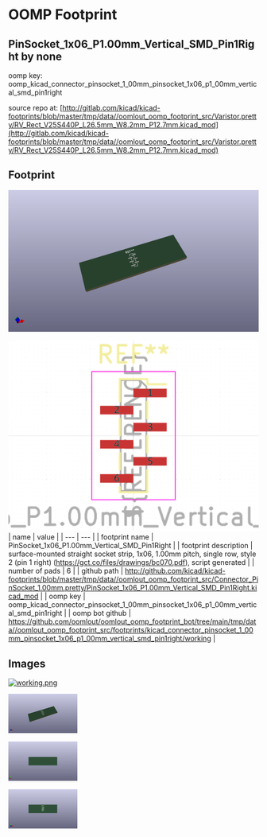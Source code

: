 # OOMP Footprint  
## PinSocket_1x06_P1.00mm_Vertical_SMD_Pin1Right  by none  
  
oomp key: oomp_kicad_connector_pinsocket_1_00mm_pinsocket_1x06_p1_00mm_vertical_smd_pin1right  
  
source repo at: [http://gitlab.com/kicad/kicad-footprints/blob/master/tmp/data//oomlout_oomp_footprint_src/Varistor.pretty/RV_Rect_V25S440P_L26.5mm_W8.2mm_P12.7mm.kicad_mod](http://gitlab.com/kicad/kicad-footprints/blob/master/tmp/data//oomlout_oomp_footprint_src/Varistor.pretty/RV_Rect_V25S440P_L26.5mm_W8.2mm_P12.7mm.kicad_mod)  
## Footprint  
  
[![working_kicad_pcb_3d.png](working_kicad_pcb_3d_600.png)](working_kicad_pcb_3d.png)  
  
[![working.png](working_600.png)](working.png)  
| name | value | 
| --- | --- | 
| footprint name | PinSocket_1x06_P1.00mm_Vertical_SMD_Pin1Right | 
| footprint description | surface-mounted straight socket strip, 1x06, 1.00mm pitch, single row, style 2 (pin 1 right) (https://gct.co/files/drawings/bc070.pdf), script generated | 
| number of pads | 6 | 
| github path | http://github.com/kicad/kicad-footprints/blob/master/tmp/data//oomlout_oomp_footprint_src/Connector_PinSocket_1.00mm.pretty/PinSocket_1x06_P1.00mm_Vertical_SMD_Pin1Right.kicad_mod | 
| oomp key | oomp_kicad_connector_pinsocket_1_00mm_pinsocket_1x06_p1_00mm_vertical_smd_pin1right | 
| oomp bot github | https://github.com/oomlout/oomlout_oomp_footprint_bot/tree/main/tmp/data//oomlout_oomp_footprint_src/footprints/kicad_connector_pinsocket_1_00mm_pinsocket_1x06_p1_00mm_vertical_smd_pin1right/working | 
## Images  
  
[![working.png](working_140.png)](working.png)  
  
[![working_kicad_pcb_3d.png](working_kicad_pcb_3d_140.png)](working_kicad_pcb_3d.png)  
  
[![working_kicad_pcb_3d_back.png](working_kicad_pcb_3d_back_140.png)](working_kicad_pcb_3d_back.png)  
  
[![working_kicad_pcb_3d_front.png](working_kicad_pcb_3d_front_140.png)](working_kicad_pcb_3d_front.png)  
